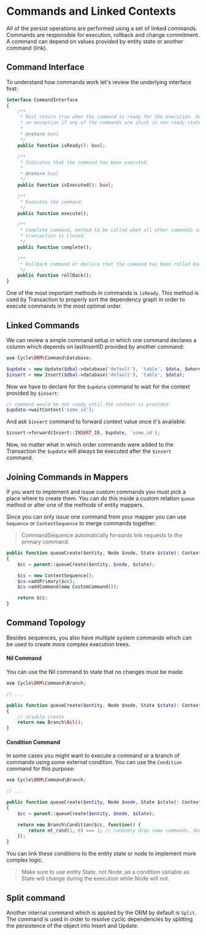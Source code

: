 # Commands and Linked Contexts
All of the persist operations are performed using a set of linked commands. Commands are responsible for execution, rollback and change commitment. A command can depend on values provided by entity state or another command (link).

## Command Interface
To understand how commands work let's review the underlying interface first:

```php
interface CommandInterface
{
    /**
     * Must return true when the command is ready for the execution. UnitOfWork will throw
     * an exception if any of the commands are stuck in non ready state.
     *
     * @return bool
     */
    public function isReady(): bool;

    /**
     * Indicates that the command has been executed.
     *
     * @return bool
     */
    public function isExecuted(): bool;

    /**
     * Executes the command.
     */
    public function execute();

    /**
     * Complete command, method to be called when all other commands are already executed and
     * transaction is closed.
     */
    public function complete();

    /**
     * Rollback command or declare that the command has been rolled back.
     */
    public function rollBack();
}
```

One of the most important methods in commands is `isReady`. This method is used by Transaction to properly sort the dependency graph in order
to execute commands in the most optimal order.

## Linked Commands
We can review a simple command setup in which one command declares a column which depends on lastInsertID provided by another command:

```php
use Cycle\ORM\Command\Database;

$update = new Update($dbal->database('default'), 'table', $data, $where);
$insert = new Insert($dbal->database('default'), 'table', $data);
```

Now we have to declare for the `$update` command to wait for the context provided by `$insert`:

```php
// command would be not ready until the context is provided
$update->waitContext('some_id');
```

And ask `$insert` command to forward context value once it's available:

```php
$insert->forward(Insert::INSERT_ID, $update, 'some_id');
```

Now, no matter what in which order commands were added to the Transaction the `$update` will always be executed after the `$insert` command.

## Joining Commands in Mappers
If you want to implement and issue custom commands you must pick a place where to create them. You can do this inside a custom relation `queue` method or alter one of the methods of entity mappers.

Since you can only issue one command from your mapper you can use `Sequence` or `ContextSequence` to merge commands together:

> CommandSequence automatically forwards link requests to the primary command.

```php
public function queueCreate($entity, Node $node, State $state): ContextCarrierInterface
{
    $cc = parent::queueCreate($entity, $node, $state);

    $cs = new ContextSequence();
    $cs->addPrimary($cc);
    $cs->addCommand(new CustomCommand());

    return $cs;
}
```

## Command Topology
Besides sequences, you also have multiple system commands which can be used to create more complex execution trees.

#### Nil Command
You can use the Nil command to state that no changes must be made:

```php
use Cycle\ORM\Command\Branch;

// ...

public function queueCreate($entity, Node $node, State $state): ContextCarrierInterface
{
    // disable create
    return new Branch\Nil();
}
```

#### Condition Command
In some cases you might want to execute a command or a branch of commands using some external condition. You can use the `Condition` command for this purpose:

```php
use Cycle\ORM\Command\Branch;

// ...

public function queueCreate($entity, Node $node, State $state): ContextCarrierInterface
{
    $cc = parent::queueCreate($entity, $node, $state);

    return new Branch\Condition($cc, function() {
        return mt_rand(1, 0) === 1; // randomly drop some commands, don't do it.
    });
}
```

You can link these conditions to the entity state or node to implement more complex logic.

> Make sure to use entity State, not Node ,as a condition variable as State will change during the execution while Node will not.

## Split command
Another internal command which is applied by the ORM by default is `Split`. The command is used in order to resolve cyclic dependencies by splitting the persistence of the object into Insert and Update.
